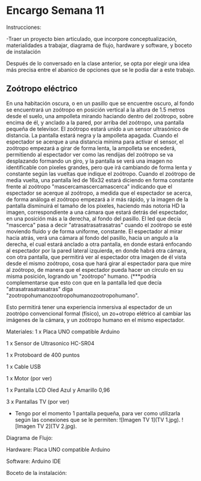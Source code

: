 # Encargo Semana 11

Instrucciones:

-Traer un proyecto bien articulado, que incorpore conceptualización, materialidades a trabajar, diagrama de flujo, hardware y software, y boceto de instalación

Después de lo conversado en la clase anterior, se opta por elegir una idea más precisa entre el abanico de opciones que se le podía dar a este trabajo. 

## Zoótropo eléctrico

En una habitación oscura, o en un pasillo que se encuentre oscuro, al fondo se encuentrará un zoótropo en posición vertical a la altura de 1.5 metros desde el suelo, una ampolleta mirando haciando dentro del zoótropo, sobre encima de él, y anclado a la pared, por arriba del zoótropo, una pantalla pequeña de televisor. El zoótropo estará unido a un sensor ultrasónico de distancia. La pantalla estará negra y la ampolleta apagada. Cuando el espectador se acerque a una distancia mínima para activar el sensor, el zoótropo empezará a girar de forma lenta, la ampolleta se encederá, permitiendo al espectador ver como las rendijas del zoótropo se va desplazando formando un giro, y la pantalla se verá una imagen no identificable con pixeles grandes, pero que irá cambiando de forma lenta y constante según las vueltas que indique el zoótropo. Cuando el zoótropo de media vuelta, una pantalla led de 16x32 estará diciendo en forma constante frente al zoótropo "mascercamascercamascerca" indicando que el espectador se acerque al zoótropo, a medida que el espectador se acerca, de forma análoga el zoótropo empezará a ir más rápido, y la imagen de la pantalla disminuirá el tamaño de los pixeles, haciendo más notoria HD la imagen, correspondiente a una cámara que estará detrás del espectador, en una posición más a la derecha, al fondo del pasillo. El led que decía "mascerca" pasa a decir "atrasatrasatrasatras" cuando el zoótropo se esté moviendo fluido y de forma uniforme, constante. El espectador al mirar hacia atrás, verá una cámara al fondo del pasillo, hacia un angulo a la derecha, el cual estará anclado a otra pantalla, en donde estará enfocando al espectador por la pared lateral izquierda, en donde habrá otra cámara, con otra pantalla, que permitirá ver al espectador otra imagen de él vista desde el mismo zoótropo, cosa que hará girar al espectador para que mire al zoótropo, de manera que el espectador pueda hacer un círculo en su misma posición, logrando un "zoótropo" humano. (***podría complementarse que esto con que en la pantalla led que decía "atrasatrasatrasatras" diga "zootropohumanozootropohumanozootropohumano".

Esto permitirá tener una experiencia inmersiva al espectador de un zootrópo convencional formal (físico), un zo+otropo elétrico al cambiar las imágenes de la cámara, y un zoótropo humano en el mismo espectador.

Materiales:
1 x Placa UNO compatible Arduino

1 x Sensor de Ultrasonico HC-SR04

1 x Protoboard de 400 puntos

1 x Cable USB

1 x Motor (por ver)

1 x Pantalla LCD Oled Azul y Amarillo 0,96

3 x Pantallas TV (por ver)

* Tengo por el momento 1 pantalla pequeña, para ver como utilizarla según las conexiones que se le permiten:
  ![Imagen TV 1](TV 1.jpg).
  ![Imagen TV 2](TV 2.jpg).

Diagrama de Flujo:

Hardware:
Placa UNO compatible Arduino

Software:
Arduino IDE

Boceto de la instalación:



